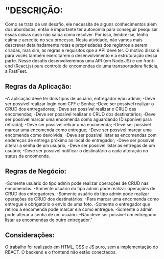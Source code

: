 # "DESCRIÇÃO: 

Como se trata de um desafio, ele necessita de alguns conhecimentos além dos abordados, então é importante ter autonomia para conseguir pesquisar essas coisas caso não saiba como resolver. Por isso, lembre-se, tenha calma e acredite no seu processo.
Nesta atividade, não vamos mais descrever detalhadamente rotas e propriedades dos registros a serem criadas, mas sim, as regras e requisitos que a API deve ter. O motivo disso é para vocês também exercitarem o desenvolvimento e a estruturação dessa parte.
Nesse desafio desenvolveremos uma API (em Node.JS) e um front-end (React.js) para controle de encomendas de uma transportadora fictícia, a FastFeet.

## Regras da Aplicação:

-A aplicação deve ter dois tipos de usuário, entregador e/ou admin;
-Deve ser possível realizar login com CPF e Senha;
-Deve ser possível realizar o CRUD dos entregadores;
-Deve ser possível realizar o CRUD das encomendas;
-Deve ser possível realizar o CRUD dos destinatários;
-Deve ser possível marcar uma encomenda como aguardando (Disponível para retirada);
-Deve ser possível retirar uma encomenda;
-Deve ser possível marcar uma encomenda como entregue;
-Deve ser possível marcar uma encomenda como devolvida;
-Deve ser possível listar as encomendas com endereços de entrega próximo ao local do entregador;
-Deve ser possível alterar a senha de um usuário;
-Deve ser possível listar as entregas de um usuário;
-Deve ser possível notificar o destinatário a cada alteração no status da encomenda.

## Regras de Negócio:

-Somente usuário do tipo admin pode realizar operações de CRUD nas encomendas.
-Somente usuário do tipo admin pode realizar operações de CRUD dos entregadores.
-Somente usuário do tipo admin pode realizar operações de CRUD dos destinatários.
-Para marcar uma encomenda como entregue é obrigatório o envio de uma foto.
-Somente o entregador que retirou a encomenda pode marcar ela como entregue.
-Somente o admin pode alterar a senha de um usuário.
-Não deve ser possível um entregador listar as encomendas de outro entregador."

## Considerações:
O trabalho foi realizado em HTML, CSS e JS puro, sem a implementação do REACT. O backend e o frontend não estão conectados.

